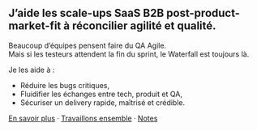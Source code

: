 ## J’aide les scale-ups SaaS B2B post-product-market-fit à réconcilier agilité et qualité.

Beaucoup d’équipes pensent faire du QA Agile.  
Mais si les testeurs attendent la fin du sprint, le Waterfall est toujours là.

Je les aide à :
- Réduire les bugs critiques,
- Fluidifier les échanges entre tech, produit et QA,
- Sécuriser un delivery rapide, maîtrisé et crédible.

[En savoir plus](./about.html) · [Travaillons ensemble](./offre.html) · [Notes](./blog.html)
